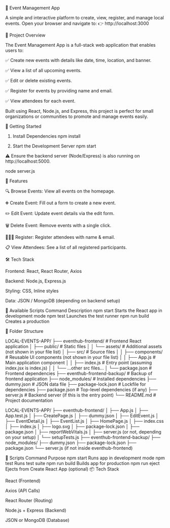 🎉 Event Management App


A simple and interactive platform to create, view, register, and manage local events. Open your browser and navigate to: 👉 http://localhost:3000

📌 Project Overview

The Event Management App is a full-stack web application that enables users to:

✅ Create new events with details like date, time, location, and banner.

✅ View a list of all upcoming events.

✅ Edit or delete existing events.

✅ Register for events by providing name and email.

✅ View attendees for each event.

Built using React, Node.js, and Express, this project is perfect for small organizations or communities to promote and manage events easily.

🚀 Getting Started

1. Install Dependencies
npm install

2. Start the Development Server
npm start

⚠️ Ensure the backend server (Node/Express) is also running on http://localhost:5000.

   node server.js


📁 Features

🔍 Browse Events: View all events on the homepage.

➕ Create Event: Fill out a form to create a new event.

✏️ Edit Event: Update event details via the edit form.

🗑️ Delete Event: Remove events with a single click.

🧑‍🤝‍🧑 Register: Register attendees with name & email.

📋 View Attendees: See a list of all registered participants.

🛠 Tech Stack

Frontend: React, React Router, Axios

Backend: Node.js, Express.js

Styling: CSS, Inline styles

Data: JSON / MongoDB (depending on backend setup)

📜 Available Scripts
Command	Description
npm start	Starts the React app in development mode
npm test	Launches the test runner
npm run build	Creates a production


📁 Folder Structure


LOCAL-EVENTS-APP/
├── eventhub-frontend/ # Frontend React application
│   ├── public/ # Static files
│   │   └── assets/ # Additional assets (not shown in your file list)
│   ├── src/ # Source files
│   │   ├── components/ # Reusable UI components (not shown in your file list)
│   │   ├── App.js # Main application component
│   │   ├── index.js # Entry point (assuming index.jsx is index.js)
│   │   └── ...other src files...
│   └── package.json # Frontend dependencies
├── eventhub-frontend-backup/ # Backup of frontend application
├── node_modules/ # Installed dependencies
├── dummy.json # JSON data file
├── package-lock.json # Lockfile for dependencies
├── package.json # Top-level dependencies (if any)
├── server.js # Backend server (if this is the entry point)
└── README.md # Project documentation


LOCAL-EVENTS-APP/
├── eventhub-frontend/
│   ├── App.js
│   ├── App.test.js
│   ├── CreatePage.js
│   ├── dummy.json
│   ├── EditEvent.js
│   ├── EventDetail.js
│   ├── EventList.js
│   ├── HomePage.js
│   ├── index.css
│   ├── index.js
│   ├── logo.svg
│   ├── package-lock.json
│   ├── package.json
│   ├── reportWebVitals.js
│   ├── server.js (or not, depending on your setup)
│   └── setupTests.js
├── eventhub-frontend-backup/
├── node_modules/
├── dummy.json
├── package-lock.json
├── package.json
└── server.js (if not inside eventhub-frontend)


📜 Scripts
Command	Purpose
npm start	Runs app in development mode
npm test	Runs test suite
npm run build	Builds app for production
npm run eject	Ejects from Create React App (optional)
📦 Tech Stack

React (Frontend)

Axios (API Calls)

React Router (Routing)

Node.js + Express (Backend)

JSON or MongoDB (Database)

